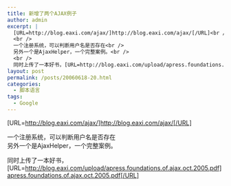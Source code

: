 ```yaml
---
title: 新增了两个AJAX例子
author: admin
excerpt: |
  [URL=http://blog.eaxi.com/ajax/]http://blog.eaxi.com/ajax/[/URL]<br />
  <br />
  一个注册系统，可以判断用户名是否存在<br />
  另外一个是AjaxHelper，一个完整案例。<br />
  <br />
  同时上传了一本好书，[URL=http://blog.eaxi.com/upload/apress.foundations.of.ajax.oct.2005.pdf]apress.foundations.of.ajax.oct.2005.pdf[/URL]...
layout: post
permalink: /posts/20060618-20.html
categories:
  - 脚本语言
tags:
  - Google
---
```

[URL=http://blog.eaxi.com/ajax/]http://blog.eaxi.com/ajax/[/URL]

一个注册系统，可以判断用户名是否存在  
另外一个是AjaxHelper，一个完整案例。

同时上传了一本好书，[URL=http://blog.eaxi.com/upload/apress.foundations.of.ajax.oct.2005.pdf]apress.foundations.of.ajax.oct.2005.pdf[/URL]